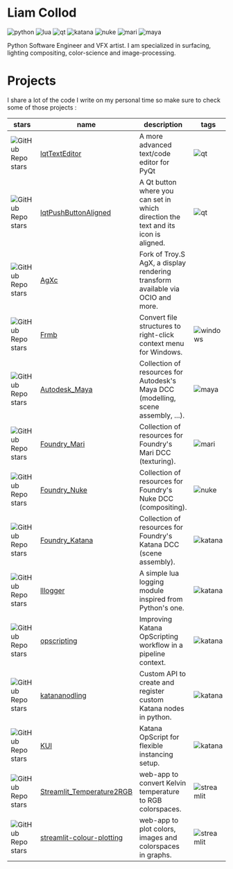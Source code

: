 # Liam Collod

![python](https://img.shields.io/badge/python-4f4f4f?labelColor=111111&logo=python&logoColor=f5d858)
![lua](https://img.shields.io/badge/lua-4f4f4f?labelColor=000090&logo=lua&logoColor=white)
![qt](https://img.shields.io/badge/qt-4f4f4f?labelColor=111111&logo=qt&logoColor=3fc74f)
![katana](https://img.shields.io/badge/katana-4f4f4f?labelColor=111111&logo=katana&logoColor=FCB123)
![nuke](https://img.shields.io/badge/nuke-4f4f4f?labelColor=111111&logo=nuke&logoColor=FCB123)
![mari](https://img.shields.io/badge/mari-4f4f4f?labelColor=f4ba21&logo=mari&logoColor=FCB123)
![maya](https://img.shields.io/badge/maya-4f4f4f?labelColor=111111&logo=autodesk&logoColor=36a1c6)

Python Software Engineer and VFX artist. I am specialized in surfacing, lighting compositing, color-science and image-processing.

# Projects

I share a lot of the code I write on my personal time so make sure to check some of those projects :

| stars                                                                                                   | name                                                                             | description                                                                        | tags                                                                                                    |
|---------------------------------------------------------------------------------------------------------|----------------------------------------------------------------------------------|------------------------------------------------------------------------------------|---------------------------------------------------------------------------------------------------------|
| ![GitHub Repo stars](https://img.shields.io/github/stars/MrLixm/lqtTextEditor?color=f5d858)             | [lqtTextEditor](https://github.com/MrLixm/lqtTextEditor)                         | A more advanced text/code editor for PyQt                                          | ![qt](https://img.shields.io/badge/qt-4f4f4f?labelColor=111111&logo=qt&logoColor=3fc74f)                |
| ![GitHub Repo stars](https://img.shields.io/github/stars/MrLixm/lqtPushButtonAligned?color=f5d858)      | [lqtPushButtonAligned](https://github.com/MrLixm/lqtPushButtonAligned)           | A Qt button where you can set in which direction the text and its icon is aligned. | ![qt](https://img.shields.io/badge/qt-4f4f4f?labelColor=111111&logo=qt&logoColor=3fc74f)                |
| ![GitHub Repo stars](https://img.shields.io/github/stars/MrLixm/AgXc?color=f5d858)                      | [AgXc](https://github.com/MrLixm/AgXc)                                           | Fork of Troy.S AgX, a display rendering transform available via OCIO and more.     |                                                                                                         |
| ![GitHub Repo stars](https://img.shields.io/github/stars/MrLixm/frmb?color=f5d858)                      | [Frmb](https://github.com/MrLixm/Frmb)                                           | Convert file structures to right-click context menu for Windows.                   | ![windows](https://img.shields.io/badge/windows-4f4f4f?labelColor=111111&logo=windows&logoColor=36a1c6) |
| ![GitHub Repo stars](https://img.shields.io/github/stars/MrLixm/Autodesk_Maya?color=f5d858)             | [Autodesk_Maya](https://github.com/MrLixm/Autodesk_Maya)                         | Collection of resources for Autodesk's Maya DCC (modelling, scene assembly, ...).  | ![maya](https://img.shields.io/badge/maya-4f4f4f?labelColor=111111&logo=autodesk&logoColor=36a1c6)      |
| ![GitHub Repo stars](https://img.shields.io/github/stars/MrLixm/Foundry_Mari?color=f5d858)              | [Foundry_Mari](https://github.com/MrLixm/Foundry_Mari)                           | Collection of resources for Foundry's Mari DCC (texturing).                        | ![mari](https://img.shields.io/badge/mari-4f4f4f?labelColor=f4ba21&logo=mari&logoColor=FCB123)          |
| ![GitHub Repo stars](https://img.shields.io/github/stars/MrLixm/Foundry_Nuke?color=f5d858)              | [Foundry_Nuke](https://github.com/MrLixm/Foundry_Nuke)                           | Collection of resources for Foundry's Nuke DCC (compositing).                      | ![nuke](https://img.shields.io/badge/nuke-4f4f4f?labelColor=111111&logo=nuke&logoColor=FCB123)          |
| ![GitHub Repo stars](https://img.shields.io/github/stars/MrLixm/Foundry_Katana?color=f5d858)            | [Foundry_Katana](https://github.com/MrLixm/Foundry_Katana)                       | Collection of resources for Foundry's Katana DCC (scene assembly).                 | ![katana](https://img.shields.io/badge/Katana-4f4f4f?labelColor=111111&logo=katana&logoColor=FCB123)    |
| ![GitHub Repo stars](https://img.shields.io/github/stars/MrLixm/llloger?color=f5d858)                   | [lllogger](https://github.com/MrLixm/llloger)                                    | A simple lua logging module inspired from Python's one.                            | ![katana](https://img.shields.io/badge/Katana-4f4f4f?labelColor=111111&logo=katana&logoColor=FCB123)    |
| ![GitHub Repo stars](https://img.shields.io/github/stars/MrLixm/opscripting?color=f5d858)               | [opscripting](https://github.com/MrLixm/opscripting)                             | Improving Katana OpScripting workflow in a pipeline context.                       | ![katana](https://img.shields.io/badge/Katana-4f4f4f?labelColor=111111&logo=katana&logoColor=FCB123)    |
| ![GitHub Repo stars](https://img.shields.io/github/stars/MrLixm/katananodling?color=f5d858)             | [katananodling](https://github.com/MrLixm/katananodling)                         | Custom API to create and register custom Katana nodes in python.                   | ![katana](https://img.shields.io/badge/Katana-4f4f4f?labelColor=111111&logo=katana&logoColor=FCB123)    |
| ![GitHub Repo stars](https://img.shields.io/github/stars/MrLixm/KUI?color=f5d858)                       | [KUI](https://github.com/MrLixm/KUI)                                             | Katana OpScript for flexible instancing setup.                                     | ![katana](https://img.shields.io/badge/Katana-4f4f4f?labelColor=111111&logo=katana&logoColor=FCB123)    |
| ![GitHub Repo stars](https://img.shields.io/github/stars/MrLixm/Streamlit_Temperature2RGB?color=f5d858) | [Streamlit_Temperature2RGB](https://github.com/MrLixm/Streamlit_Temperature2RGB) | web-app to convert Kelvin temperature to RGB colorspaces.                          | ![streamlit](https://img.shields.io/badge/Streamlit-4f4f4f?labelColor=111111&logo=streamlit)            |
| ![GitHub Repo stars](https://img.shields.io/github/stars/MrLixm/streamlit-colour-plotting?color=f5d858) | [streamlit-colour-plotting](https://github.com/MrLixm/streamlit-colour-plotting) | web-app to plot colors, images and colorspaces in graphs.                          | ![streamlit](https://img.shields.io/badge/Streamlit-4f4f4f?labelColor=111111&logo=streamlit)            |
